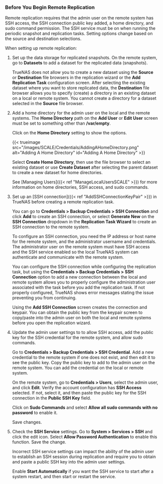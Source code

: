 &NewLine;

### Before You Begin Remote Replication

Remote replication requires that the admin user on the remote system has SSH access, the SSH connection public key added, a home directory, and sudo command permission. The SSH service must be on when running the periodic snapshot and replication tasks. 
Setting options change based on the source and destination selections.

When setting up remote replication:

1. Set up the data storage for replicated snapshots. On the remote system, go to **Datasets** to add a dataset for the replicated data (snapshots).

   TrueNAS does not allow you to create a new dataset using the **Source** or **Destination** file browsers in the replication wizard or the **Add Replication Task** configuration screen.
   After selecting the existing dataset where you want to store replicated data, the **Destination** file browser allows you to specify (create) a directory in an existing dataset on a local or remote system. You cannot create a directory for a dataset selected in the **Source** file browser.

2. Add a home directory for the admin user on the local and the remote systems.
   The **Home Directory** path on the **Add User** or **Edit User** screen must be set to something other than **/var/empty**.
   
   Click on the **Home Directory** setting to show the options.

   {{< trueimage src="/images/SCALE/Credentials/AddingAHomeDirectory.png" alt="Adding A Home Directory" id="Adding A Home Directory" >}}

   Select **Create Home Directory**, then use the file browser to select an existing dataset or use **Create Dataset** after selecting the parent dataset to create a new dataset for home directories.
   
   See [Managing Users]({{< ref "ManageLocalUsersSCALE" >}}) for more information on home directories, SSH access, and sudo commands.

3. Set up an [SSH connection]({{< ref "AddSSHConnectionKeyPair" >}}) in TrueNAS before creating a remote replication task.

   You can go to **Credentials > Backup Credentials > SSH Connection** and click **Add** to create an SSH connection, or select **Generate New** on the **SSH Connection** dropdown in the **Replication Task Wizard** to create an SSH connection to the remote system.

   To configure an SSH connection, you need the IP address or host name for the remote system, and the administrator username and credentials.
   The administrator user on the remote system must have SSH access and the SSH service enabled so the local TrueNAS system can authenticate and communicate with the remote system.

   You can configure the SSH connection while configuring the replication task, but using the **Credentials > Backup Credentials > SSH Connection** option to add a new connection between the local and remote system allows you to properly configure the administration user associated with the task before you add the replication task.
   If not properly configured, TrueNAS shows error messages stating the issue preventing you from continuing.

   Using the **Add SSH Connection** screen creates the connection and keypair.
   You can obtain the public key from the keypair screen to copy/paste into the admin user on both the local and remote systems before you open the replication wizard.

4. Update the admin user settings to to allow SSH access, add the public key for the SSH credential for the remote system, and allow sudo commands.

   Go to **Credentials > Backup Credentials > SSH Credential**.
   Add a new credential to the remote system if one does not exist, and then edit it to see the public key.
   Copy the public key to add to the admin user on the remote system. You can add the credential on the local or remote system.

   On the remote system, go to  **Credentials > Users**, select the admin user, and click **Edit**.
   Verify the account configuration has **SSH Access** selected.
   If not, select it, and then paste the public key for the SSH connection in the **Public SSH Key** field.

   Click on **Sudo Commands** and select **Allow all sudo commands with no password** to enable it.

   Save changes.

5. Check the **SSH Service** settings. Go to **System > Services > SSH** and click the edit icon.
   Select **Allow Password Authentication** to enable this function. Save the change.

   Incorrect SSH service settings can impact the ability of the admin user to establish an SSH session during replication and require you to obtain and paste a public SSH key into the admin user settings.

   Enable **Start Automatically** if you want the SSH service to start after a system restart, and then start or restart the service.
